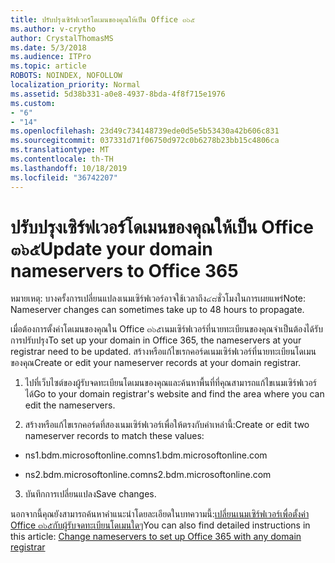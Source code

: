 ```yaml
---
title: ปรับปรุงเซิร์ฟเวอร์โดเมนของคุณให้เป็น Office ๓๖๕
ms.author: v-crytho
author: CrystalThomasMS
ms.date: 5/3/2018
ms.audience: ITPro
ms.topic: article
ROBOTS: NOINDEX, NOFOLLOW
localization_priority: Normal
ms.assetid: 5d38b331-a0e8-4937-8bda-4f8f715e1976
ms.custom:
- "6"
- "14"
ms.openlocfilehash: 23d49c734148739ede0d5e5b53430a42b606c831
ms.sourcegitcommit: 037331d71f06750d972c0b6278b23bb15c4806ca
ms.translationtype: MT
ms.contentlocale: th-TH
ms.lasthandoff: 10/18/2019
ms.locfileid: "36742207"
---
```

# <a name="update-your-domain-nameservers-to-office-365"></a><span data-ttu-id="5d465-102">ปรับปรุงเซิร์ฟเวอร์โดเมนของคุณให้เป็น Office ๓๖๕</span><span class="sxs-lookup"><span data-stu-id="5d465-102">Update your domain nameservers to Office 365</span></span>

<span data-ttu-id="5d465-103">หมายเหตุ: บางครั้งการเปลี่ยนแปลงเนมเซิร์ฟเวอร์อาจใช้เวลาถึง๔๘ชั่วโมงในการเผยแพร่</span><span class="sxs-lookup"><span data-stu-id="5d465-103">Note: Nameserver changes can sometimes take up to 48 hours to propagate.</span></span>
  
<span data-ttu-id="5d465-104">เมื่อต้องการตั้งค่าโดเมนของคุณใน Office ๓๖๕เนมเซิร์ฟเวอร์ที่นายทะเบียนของคุณจำเป็นต้องได้รับการปรับปรุง</span><span class="sxs-lookup"><span data-stu-id="5d465-104">To set up your domain in Office 365, the nameservers at your registrar need to be updated.</span></span> <span data-ttu-id="5d465-105">สร้างหรือแก้ไขเรกคอร์ดเนมเซิร์ฟเวอร์ที่นายทะเบียนโดเมนของคุณ</span><span class="sxs-lookup"><span data-stu-id="5d465-105">Create or edit your nameserver records at your domain registrar.</span></span>
  
1. <span data-ttu-id="5d465-106">ไปที่เว็บไซต์ของผู้รับจดทะเบียนโดเมนของคุณและค้นหาพื้นที่ที่คุณสามารถแก้ไขเนมเซิร์ฟเวอร์ได้</span><span class="sxs-lookup"><span data-stu-id="5d465-106">Go to your domain registrar's website and find the area where you can edit the nameservers.</span></span>

2. <span data-ttu-id="5d465-107">สร้างหรือแก้ไขเรกคอร์ดที่สองเนมเซิร์ฟเวอร์เพื่อให้ตรงกับค่าเหล่านี้:</span><span class="sxs-lookup"><span data-stu-id="5d465-107">Create or edit two nameserver records to match these values:</span></span>

  - <span data-ttu-id="5d465-108">ns1.bdm.microsoftonline.com</span><span class="sxs-lookup"><span data-stu-id="5d465-108">ns1.bdm.microsoftonline.com</span></span>

  - <span data-ttu-id="5d465-109">ns2.bdm.microsoftonline.com</span><span class="sxs-lookup"><span data-stu-id="5d465-109">ns2.bdm.microsoftonline.com</span></span>

3. <span data-ttu-id="5d465-110">บันทึกการเปลี่ยนแปลง</span><span class="sxs-lookup"><span data-stu-id="5d465-110">Save changes.</span></span>

<span data-ttu-id="5d465-111">นอกจากนี้คุณยังสามารถค้นหาคำแนะนำโดยละเอียดในบทความนี้:[เปลี่ยนเนมเซิร์ฟเวอร์เพื่อตั้งค่า Office ๓๖๕กับผู้รับจดทะเบียนโดเมนใดๆ](https://docs.microsoft.com/office365/admin/get-help-with-domains/change-nameservers-at-any-domain-registrar)</span><span class="sxs-lookup"><span data-stu-id="5d465-111">You can also find detailed instructions in this article: [Change nameservers to set up Office 365 with any domain registrar](https://docs.microsoft.com/office365/admin/get-help-with-domains/change-nameservers-at-any-domain-registrar)</span></span>
  